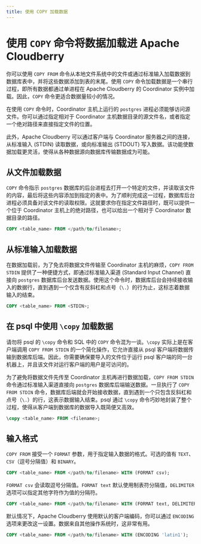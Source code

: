 ```yaml
---
title: 使用 COPY 加载数据
---
```


# 使用 `COPY` 命令将数据加载进 Apache Cloudberry

你可以使用 `COPY FROM` 命令从本地文件系统中的文件或通过标准输入加载数据到数据库表中，并将这些数据添加到表的末尾。使用 `COPY` 命令加载数据是一个串行过程，即所有数据都通过单进程在 Apache Cloudberry 的 Coordinator 实例中加载。因此，`COPY` 命令更适合数据量较小的情况。

在使用 `COPY` 命令时，Coordinator 主机上运行的 `postgres` 进程必须能够访问源文件。你可以通过指定相对于 Coordinator 主机数据目录的源文件名，或者指定一个绝对路径来直接指定文件的位置。

此外，Apache Cloudberry 可以通过客户端与 Coordinator 服务器之间的连接，从标准输入 (STDIN) 读取数据，或向标准输出 (STDOUT) 写入数据。该功能使数据加载更灵活，使得从各种数据源向数据库传输数据成为可能。

## 从文件加载数据

`COPY` 命令指示 `postgres` 数据库的后台进程去打开一个特定的文件，并读取该文件的内容，最后将这些内容添加到指定的表中。为了顺利完成这一过程，数据库后台进程必须具备对该文件的读取权限。这就要求你在指定文件路径时，既可以提供一个位于 Coordinator 主机上的绝对路径，也可以给出一个相对于 Coordinator 数据目录的路径。

```sql
COPY <table_name> FROM </path/to/filename>;
```

## 从标准输入加载数据

在数据加载前，为了免去将数据文件传输至 Coordinator 主机的麻烦，`COPY FROM STDIN` 提供了一种便捷方式，即通过标准输入渠道 (Standard Input Channel) 直接向 `postgres` 数据库后台发送数据。使用这个命令时，数据库后台会持续接收输入的数据行，直到遇到一个仅含有反斜杠和点号（`\.`）的行为止，这标志着数据输入的结束。

```sql
COPY <table_name> FROM <STDIN>;
```

## 在 psql 中使用 `\copy` 加载数据

请勿将 psql 的 `\copy` 命令和 SQL 中的 `COPY` 命令混为一谈。`\copy` 实际上是在客户端调用 `COPY FROM STDIN` 的一个简化操作，它允许直接从 psql 客户端将数据传输到数据库后端。因此，你需要确保要导入的文件位于运行 psql 客户端的同一台机器上，并且该文件对运行客户端的用户是可访问的。

为了避免将数据文件先传至 Coordinator 主机再进行数据加载，`COPY FROM STDIN` 命令通过标准输入渠道直接向 `postgres` 数据库后端输送数据。一旦执行了 `COPY FROM STDIN` 命令，数据库后端就会开始接收数据，直到遇到一个只包含反斜杠和点号（`\.`）的行，这表示数据输入结束。psql 通过 `\copy` 命令巧妙地封装了整个过程，使得从客户端到数据库的数据导入既简便又高效。

```sql
\copy <table_name> FROM <filename>;
```

## 输入格式

`COPY FROM` 接受一个 `FORMAT` 参数，用于指定输入数据的格式。可选的值有 `TEXT`、`CSV`（逗号分隔值）和 `BINARY`。

```sql
COPY <table_name> FROM </path/to/filename> WITH (FORMAT csv);
```

`FORMAT csv` 会读取逗号分隔值。`FORMAT text` 默认使用制表符分隔值，`DELIMITER` 选项可以指定其他字符作为值的分隔符。

```sql
COPY <table_name> FROM </path/to/filename> WITH (FORMAT text, DELIMITER '|');
```

默认情况下，Apache Cloudberry 使用默认的客户端编码，你可以通过 `ENCODING` 选项来更改这一设置。数据来自其他操作系统时，这非常有用。

```sql
COPY <table_name> FROM </path/to/filename> WITH (ENCODING 'latin1');
```
